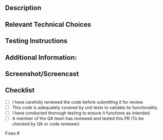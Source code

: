 ## Description

<!-- What do we want to achieve with this PR? -->

## Relevant Technical Choices

<!-- For Code Reviewers: Please describe your changes. -->

## Testing Instructions

<!-- For someone doing QA: How can the changes in this PR be tested? Please provide step-by-step instructions to test the changes. -->

## Additional Information:

<!-- Include any other context, links, or references that reviewers or QA should be aware of. -->

## Screenshot/Screencast

<!-- Add visual aids to demonstrate the changes made in this PR, if applicable. -->


## Checklist

<!-- Check these after creating PR, use NA if something is not applicable -->

- [ ] I have carefully reviewed the code before submitting it for review.
- [ ] This code is adequately covered by unit tests to validate its functionality.
- [ ] I have conducted thorough testing to ensure it functions as intended.
- [ ] A member of the QA team has reviewed and tested this PR (To be checked by QA or code reviewer)

<!--
Example:

Fixes #123
Partially addresses #22
See #834
-->

Fixes #
